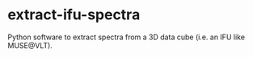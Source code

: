 # extract-ifu-spectra
Python software to extract spectra from a 3D data cube (i.e. an IFU like MUSE@VLT).
